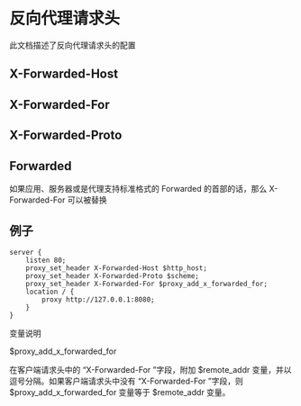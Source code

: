 # 反向代理请求头
此文档描述了反向代理请求头的配置

## X-Forwarded-Host

## X-Forwarded-For

## X-Forwarded-Proto

## Forwarded

如果应用、服务器或是代理支持标准格式的 Forwarded 的首部的话，那么 X-Forwarded-For 可以被替换

## 例子

```nginx
server {
    listen 80;
    proxy_set_header X-Forwarded-Host $http_host;
    proxy_set_header X-Forwarded-Proto $scheme;
    proxy_set_header X-Forwarded-For $proxy_add_x_forwarded_for;
    location / {
        proxy http://127.0.0.1:8080;
    }
}
```

变量说明

$proxy_add_x_forwarded_for

在客户端请求头中的 “X-Forwarded-For ”字段，附加 $remote_addr 变量，并以逗号分隔。如果客户端请求头中没有 “X-Forwarded-For ”字段，则 $proxy_add_x_forwarded_for 变量等于 $remote_addr 变量。
